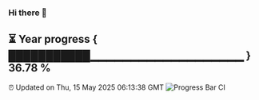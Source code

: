 ### Hi there 👋
⏳ Year progress { ███████████▁▁▁▁▁▁▁▁▁▁▁▁▁▁▁▁▁▁▁ } 36.78 %
---
⏰ Updated on Thu, 15 May 2025 06:13:38 GMT
![Progress Bar CI](https://github.com/Moyi321/Moyi321/workflows/Progress%20Bar%20CI/badge.svg)
